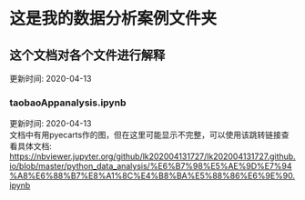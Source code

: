 # 这是我的数据分析案例文件夹

## 这个文档对各个文件进行解释   
更新时间: 2020-04-13  

### taobaoAppanalysis.ipynb  
更新时间: 2020-04-13  
文档中有用pyecarts作的图，但在这里可能显示不完整，可以使用该跳转链接查看具体文档:    
https://nbviewer.jupyter.org/github/lk202004131727/lk202004131727.github.io/blob/master/python_data_analysis/%E6%B7%98%E5%AE%9D%E7%94%A8%E6%88%B7%E8%A1%8C%E4%B8%BA%E5%88%86%E6%9E%90.ipynb
